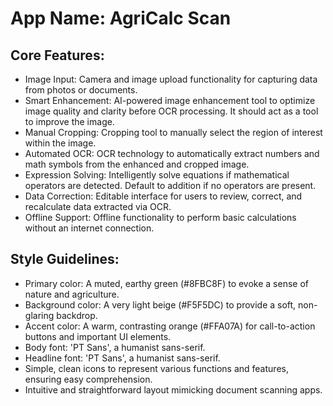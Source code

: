 # **App Name**: AgriCalc Scan

## Core Features:

- Image Input: Camera and image upload functionality for capturing data from photos or documents.
- Smart Enhancement: AI-powered image enhancement tool to optimize image quality and clarity before OCR processing. It should act as a tool to improve the image.
- Manual Cropping: Cropping tool to manually select the region of interest within the image.
- Automated OCR: OCR technology to automatically extract numbers and math symbols from the enhanced and cropped image.
- Expression Solving: Intelligently solve equations if mathematical operators are detected. Default to addition if no operators are present.
- Data Correction: Editable interface for users to review, correct, and recalculate data extracted via OCR.
- Offline Support: Offline functionality to perform basic calculations without an internet connection.

## Style Guidelines:

- Primary color: A muted, earthy green (#8FBC8F) to evoke a sense of nature and agriculture.
- Background color: A very light beige (#F5F5DC) to provide a soft, non-glaring backdrop.
- Accent color: A warm, contrasting orange (#FFA07A) for call-to-action buttons and important UI elements.
- Body font: 'PT Sans', a humanist sans-serif.
- Headline font: 'PT Sans', a humanist sans-serif.
- Simple, clean icons to represent various functions and features, ensuring easy comprehension.
- Intuitive and straightforward layout mimicking document scanning apps.